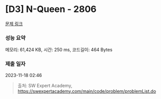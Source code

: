 # [D3] N-Queen - 2806 

[문제 링크](https://swexpertacademy.com/main/code/problem/problemDetail.do?contestProbId=AV7GKs06AU0DFAXB) 

### 성능 요약

메모리: 61,424 KB, 시간: 250 ms, 코드길이: 464 Bytes

### 제출 일자

2023-11-18 02:46



> 출처: SW Expert Academy, https://swexpertacademy.com/main/code/problem/problemList.do